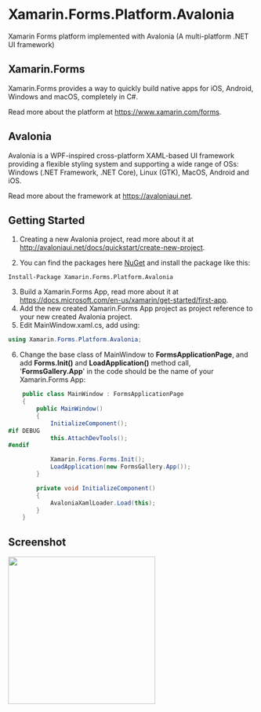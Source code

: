 # Xamarin.Forms.Platform.Avalonia
Xamarin Forms platform implemented with Avalonia (A multi-platform .NET UI framework)


## Xamarin.Forms

Xamarin.Forms provides a way to quickly build native apps for iOS, Android, Windows and macOS, completely in C#.

Read more about the platform at https://www.xamarin.com/forms.

## Avalonia

Avalonia is a WPF-inspired cross-platform XAML-based UI framework providing a flexible styling system and supporting a wide range of OSs: Windows (.NET Framework, .NET Core), Linux (GTK), MacOS, Android and iOS.

Read more about the framework at https://avaloniaui.net.


## Getting Started

1. Creating a new Avalonia project, read more about it at http://avaloniaui.net/docs/quickstart/create-new-project.

2. You can find the packages here [NuGet](https://www.nuget.org/packages/Xamarin.Forms.Platform.Avalonia/) and install the package like this:
```
Install-Package Xamarin.Forms.Platform.Avalonia
```
3. Build a Xamarin.Forms App, read more about it at https://docs.microsoft.com/en-us/xamarin/get-started/first-app.
4. Add the new created Xamarin.Forms App project as project reference to your new created Avalonia project.
5. Edit MainWindow.xaml.cs, add using:
```cs
using Xamarin.Forms.Platform.Avalonia;
```
6. Change the base class of MainWindow to **FormsApplicationPage**, and add **Forms.Init()** and **LoadApplication()** method call, '**FormsGallery.App**' in the code should be the name of your Xamarin.Forms App:
```cs
    public class MainWindow : FormsApplicationPage
    {
        public MainWindow()
        {
            InitializeComponent();
#if DEBUG
            this.AttachDevTools();
#endif

            Xamarin.Forms.Forms.Init();
            LoadApplication(new FormsGallery.App());
        }

        private void InitializeComponent()
        {
            AvaloniaXamlLoader.Load(this);
        }
    }
```

## Screenshot

<img width='300' src='https://raw.githubusercontent.com/zhongzf/Xamarin.Forms.Platform.Avalonia/develop/doc/images/screenshot.png'>